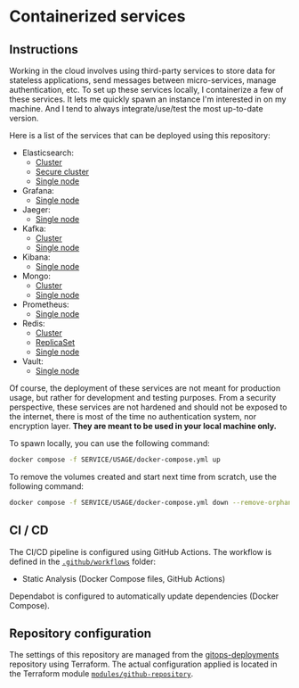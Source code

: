 # Containerized services

## Instructions

Working in the cloud involves using third-party services to store data for stateless applications, send messages between micro-services, manage authentication, etc. To set up these services locally, I containerize a few of these services. It lets me quickly spawn an instance I'm interested in on my machine. And I tend to always integrate/use/test the most up-to-date version.

Here is a list of the services that can be deployed using this repository:

- Elasticsearch:
  - [Cluster](./elasticsearch/cluster)
  - [Secure cluster](./elasticsearch/secure-cluster)
  - [Single node](./elasticsearch/single-node)
- Grafana:
  - [Single node](./grafana/single-node)
- Jaeger:
  - [Single node](./jaeger/single-node)
- Kafka:
  - [Cluster](./kafka/cluster)
  - [Single node](./kafka/single-node)
- Kibana:
  - [Single node](./kibana/single-node)
- Mongo:
  - [Cluster](./mongo/cluster)
  - [Single node](./mongo/single-node)
- Prometheus:
  - [Single node](./prometheus/single-node)
- Redis:
  - [Cluster](./redis/cluster)
  - [ReplicaSet](./redis/replica-set)
  - [Single node](./redis/single-node)
- Vault:
  - [Single node](./vault/single-node)

Of course, the deployment of these services are not meant for production usage, but rather for development and testing purposes. From a security perspective, these services are not hardened and should not be exposed to the internet, there is most of the time no authentication system, nor encryption layer. **They are meant to be used in your local machine only.**

To spawn locally, you can use the following command:

```bash
docker compose -f SERVICE/USAGE/docker-compose.yml up
```

To remove the volumes created and start next time from scratch, use the following command:

```bash
docker compose -f SERVICE/USAGE/docker-compose.yml down --remove-orphans --volumes
```

## CI / CD

The CI/CD pipeline is configured using GitHub Actions. The workflow is defined in the [`.github/workflows`](.github/workflows) folder:

- Static Analysis (Docker Compose files, GitHub Actions)

Dependabot is configured to automatically update dependencies (Docker Compose).

## Repository configuration

The settings of this repository are managed from the [gitops-deployments](https://github.com/jaudiger/gitops-deployments) repository using Terraform. The actual configuration applied is located in the Terraform module [`modules/github-repository`](https://github.com/jaudiger/gitops-deployments/tree/main/modules/github-repository).
